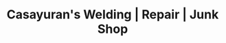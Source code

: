 ---
title: "Casayuran's Welding | Repair | Junk Shop"
url: /calomboyan-san-quintin-pangasinan/casayurans-welding-repair-junk-shop/
shop: shop
---